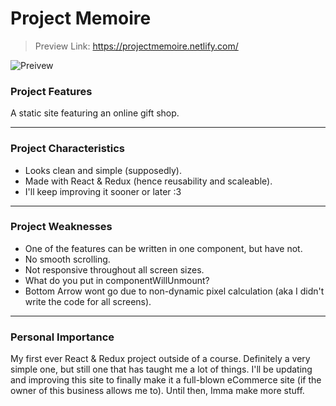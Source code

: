 # Project Memoire
> Preview Link: https://projectmemoire.netlify.com/

![Preivew]()

### Project Features
A static site featuring an online gift shop.

----
### Project Characteristics
* Looks clean and simple (supposedly).
* Made with React & Redux (hence reusability and scaleable).
* I'll keep improving it sooner or later :3
----
### Project Weaknesses
* One of the features can be written in one component, but have not.
* No smooth scrolling.
* Not responsive throughout all screen sizes.
* What do you put in componentWillUnmount?
* Bottom Arrow wont go due to non-dynamic pixel calculation (aka I didn't write the code for all screens).
----
### Personal Importance
My first ever React & Redux project outside of a course. Definitely a very simple one, but still one that has taught me a lot of things. 
I'll be updating and improving this site to finally make it a full-blown eCommerce site (if the owner of this business allows me to). 
Until then, Imma make more stuff.
